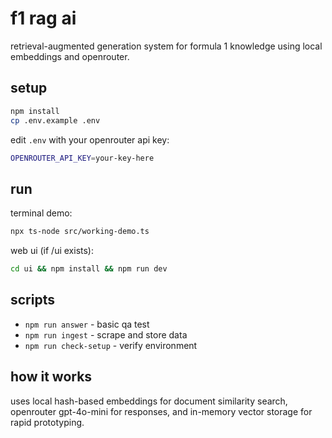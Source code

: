 # f1 rag ai

retrieval-augmented generation system for formula 1 knowledge using local embeddings and openrouter.

## setup

```bash
npm install
cp .env.example .env
```

edit `.env` with your openrouter api key:
```bash
OPENROUTER_API_KEY=your-key-here
```

## run

terminal demo:
```bash
npx ts-node src/working-demo.ts
```

web ui (if /ui exists):
```bash
cd ui && npm install && npm run dev
```

## scripts

- `npm run answer` - basic qa test
- `npm run ingest` - scrape and store data
- `npm run check-setup` - verify environment

## how it works

uses local hash-based embeddings for document similarity search, openrouter gpt-4o-mini for responses, and in-memory vector storage for rapid prototyping.
